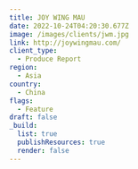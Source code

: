 ```yaml
---
title: JOY WING MAU
date: 2022-10-24T04:20:30.677Z
image: /images/clients/jwm.jpg
link: http://joywingmau.com/
client_type:
  - Produce Report
region:
  - Asia
country:
  - China
flags:
  - Feature
draft: false
_build:
  list: true
  publishResources: true
  render: false
---
```

